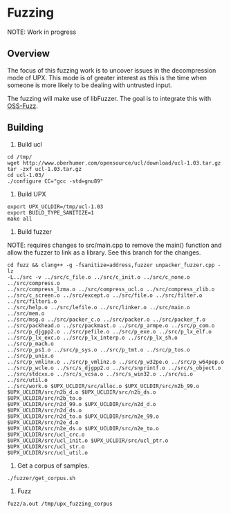 # Fuzzing

NOTE: Work in progress

## Overview

The focus of this fuzzing work is to uncover issues in the decompression mode of
UPX. This mode is of greater interest as this is the time when someone is more
likely to be dealing with untrusted input.

The fuzzing will make use of libFuzzer. The goal is to integrate this with
[OSS-Fuzz](https://github.com/google/oss-fuzz).

## Building

1.  Build ucl

```
cd /tmp/
wget http://www.oberhumer.com/opensource/ucl/download/ucl-1.03.tar.gz
tar -zxf ucl-1.03.tar.gz
cd ucl-1.03/
./configure CC="gcc -std=gnu89"
```

1.  Build UPX

```
export UPX_UCLDIR=/tmp/ucl-1.03
export BUILD_TYPE_SANITIZE=1
make all
```

1.  Build fuzzer

NOTE: requires changes to src/main.cpp to remove the main() function and allow
the fuzzer to link as a library. See this branch for the changes.

```
cd fuzz && clang++ -g -fsanitize=address,fuzzer unpacker_fuzzer.cpp -lz
-L../src -v ../src/c_file.o ../src/c_init.o ../src/c_none.o ../src/compress.o
../src/compress_lzma.o ../src/compress_ucl.o ../src/compress_zlib.o
../src/c_screen.o ../src/except.o ../src/file.o ../src/filter.o ../src/filteri.o
../src/help.o ../src/lefile.o ../src/linker.o ../src/main.o ../src/mem.o
../src/msg.o ../src/packer_c.o ../src/packer.o ../src/packer_f.o
../src/packhead.o ../src/packmast.o ../src/p_armpe.o ../src/p_com.o
../src/p_djgpp2.o ../src/pefile.o ../src/p_exe.o ../src/p_lx_elf.o
../src/p_lx_exc.o ../src/p_lx_interp.o ../src/p_lx_sh.o ../src/p_mach.o
../src/p_ps1.o ../src/p_sys.o ../src/p_tmt.o ../src/p_tos.o ../src/p_unix.o
../src/p_vmlinx.o ../src/p_vmlinz.o ../src/p_w32pe.o ../src/p_w64pep.o
../src/p_wcle.o ../src/s_djgpp2.o ../src/snprintf.o ../src/s_object.o
../src/stdcxx.o ../src/s_vcsa.o ../src/s_win32.o ../src/ui.o ../src/util.o
../src/work.o $UPX_UCLDIR/src/alloc.o $UPX_UCLDIR/src/n2b_99.o
$UPX_UCLDIR/src/n2b_d.o $UPX_UCLDIR/src/n2b_ds.o $UPX_UCLDIR/src/n2b_to.o
$UPX_UCLDIR/src/n2d_99.o $UPX_UCLDIR/src/n2d_d.o $UPX_UCLDIR/src/n2d_ds.o
$UPX_UCLDIR/src/n2d_to.o $UPX_UCLDIR/src/n2e_99.o $UPX_UCLDIR/src/n2e_d.o
$UPX_UCLDIR/src/n2e_ds.o $UPX_UCLDIR/src/n2e_to.o $UPX_UCLDIR/src/ucl_crc.o
$UPX_UCLDIR/src/ucl_init.o $UPX_UCLDIR/src/ucl_ptr.o $UPX_UCLDIR/src/ucl_str.o
$UPX_UCLDIR/src/ucl_util.o
```

1. Get a corpus of samples.

```./fuzzer/get_corpus.sh```

1. Fuzz

```fuzz/a.out /tmp/upx_fuzzing_corpus```

